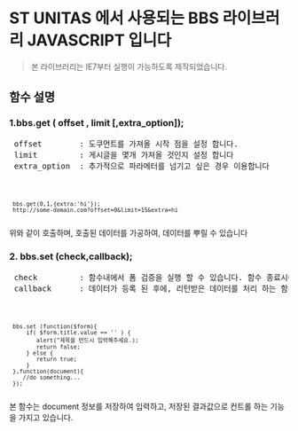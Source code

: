 ST UNITAS 에서 사용되는 BBS 라이브러리 JAVASCRIPT 입니다
================================================

>본 라이브러리는 IE7부터 실행이 가능하도록 제작되었습니다.


## 함수 설명
### 1.bbs.get ( offset , limit [,extra_option]);
<pre>
 offset        : 도쿠먼트를 가져올 시작 점을 설정 합니다.
 limit         : 게시글을 몇개 가져올 것인지 설정 합니다
 extra_option  : 추가적으로 파라메터를 넘기고 싶은 경우 이용합니다
</pre> 
<code>

     bbs.get(0,1,{extra:'hi'});
     http://some-domain.com?offset=0&limit=15&extra=hi
</code>
위와 같이 호출하며, 호출된 데이터를 가공하여, 데이터를 뿌릴 수 있습니다

### 2. bbs.set (check,callback);
<pre>
 check         : 함수내에서 폼 검증을 실행 할 수 있습니다. 함수 종료시에는 반드시 boolen값을 리턴해야 합니다.
 callback      : 데이터가 등록 된 후에, 리턴받은 데이터를 처리 하는 함수 입니다.
</pre>
<code>

     bbs.set (function($form){
         if( $form.title.value == '' ) {
            alert("제목을 반드시 입력해주세요.);
            return false;
         } else {
            return true;
         }
     },function(document){
        //do something...
     });
</code>
본 함수는 document 정보를 저장하여 입력하고, 저장된 결과값으로 컨트롤 하는 기능을 가지고 있습니다.
 
 
 
   

